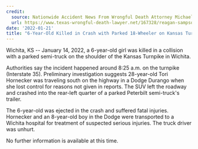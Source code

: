 ```yaml
---
credit:
  source: Nationwide Accident News From Wrongful Death Attorney Michael Grossman
  url: https://www.texas-wrongful-death-lawyer.net/167328/reagan-sampson-tori-hornecker-accident-kansas-tpk-wichita.htm
date: '2022-01-21'
title: "6-Year-Old Killed in Crash with Parked 18-Wheeler on Kansas Turnpike in Wichita"
---
```

Wichita, KS -- January 14, 2022, a 6-year-old girl was killed in a collision with a parked semi-truck on the shoulder of the Kansas Turnpike in Wichita.

Authorities say the incident happened around 8:25 a.m. on the turnpike (Interstate 35). Preliminary investigation suggests 28-year-old Tori Hornecker was traveling south on the highway in a Dodge Durango when she lost control for reasons not given in reports. The SUV left the roadway and crashed into the rear-left quarter of a parked Peterbilt semi-truck's trailer.

The 6-year-old was ejected in the crash and suffered fatal injuries. Hornecker and an 8-year-old boy in the Dodge were transported to a Wichita hospital for treatment of suspected serious injuries. The truck driver was unhurt.

No further information is available at this time.
